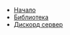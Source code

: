 <!-- _navbar.md -->

* [Начало](/)
* [Библиотека](https://npmjs.com/package/easy-api.ts)
* [Дискорд сервер](https://discord.gg/fc6n37dCgY)
